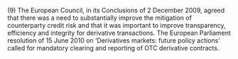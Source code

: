 (9) The European Council, in its Conclusions of 2 December 2009, agreed that there was a need to substantially improve the mitigation of counterparty credit risk and that it was important to improve transparency, efficiency and integrity for derivative transactions. The European Parliament resolution of 15 June 2010 on ‘Derivatives markets: future policy actions’ called for mandatory clearing and reporting of OTC derivative contracts.